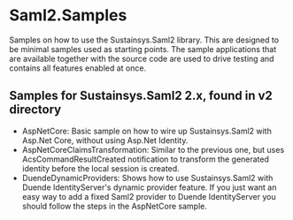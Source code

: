 # Saml2.Samples
Samples on how to use the Sustainsys.Saml2 library. This are designed to be minimal samples used as starting points. The sample
applications that are available together with the source code are used to drive testing and contains all features enabled at once.

## Samples for Sustainsys.Saml2 2.x, found in v2 directory
* AspNetCore: Basic sample on how to wire up Sustainsys.Saml2 with Asp.Net Core, without using Asp.Net Identity.
* AspNetCoreClaimsTransformation: Similar to the previous one, but uses AcsCommandResultCreated notification to transform
  the generated identity before the local session is created.
* DuendeDynamicProviders: Shows how to use Sustainsys.Saml2 with Duende IdentityServer's dynamic provider feature. If you
  just want an easy way to add a fixed Saml2 provider to Duende IdentityServer you should follow the steps in the AspNetCore sample.
